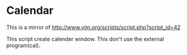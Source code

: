 Calendar
========

This is a mirror of http://www.vim.org/scripts/script.php?script_id=42

This script create calender window. 
This don't use the external program(cal).
